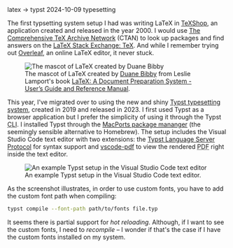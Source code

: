 <post-metadata>
  <post-title>latex -> typst</post-title>
  <post-date>2024-10-09</post-date>
  <post-tags>typesetting</post-tags>
</post-metadata>

The first typsetting system setup I had was writing LaTeX in [TeXShop](https://pages.uoregon.edu/koch/texshop/), an application created and released in the year 2000. I would use [The Comprehensive TeX Archive Network](https://ctan.org/) (CTAN) to look up packages and find answers on the [LaTeX Stack Exchange: TeX](https://tex.stackexchange.com/). And while I remember trying out [Overleaf](https://www.overleaf.com/), an online LaTeX editor, it never stuck.

<figure>
	<img src="/assets/images/duane-bibby-latex-illustration.png" alt="The mascot of LaTeX created by Duane Bibby">
	<figcaption>The mascot of LaTeX created by <a href="https://tug.org/interviews/bibby.html">Duane Bibby</a> from Leslie Lamport's book <a href="https://archive.org/details/latexdocumentpre0000lamp">LaTeX: A Document Preparation System - User’s Guide and Reference Manual</a>.</figcaption>
</figure>

This year, I've migrated over to using the new and shiny [Typst typesetting system](https://typst.app/), created in 2019 and released in 2023. I first used Typst as a browser application but I prefer the simplicity of using it through the Typst <abbr title="command line interface">CLI</abbr>. I installed Typst through the <a href="https://www.macports.org/">MacPorts package mananger</a> (the seemingly sensible alternative to Homebrew). The setup includes the Visual Studio Code text editor with two extensions: the [Typst Language Server Protocol](https://github.com/nvarner/typst-lsp) for syntax support and [vscode-pdf](https://github.com/tomoki1207/vscode-pdfviewer) to view the rendered <abbr title="Portable Document Format">PDF</abbr> right inside the text editor.

<figure>
	<img src="/assets/images/typst-setup.png" alt="An example Typst setup in the Visual Studio Code text editor">
	<figcaption>An example Typst setup in the Visual Studio Code text editor.</figcaption>
</figure>

As the screenshot illustrates, in order to use custom fonts, you have to add the custom font path when compiling:

```bash
typst compile --font-path path/to/fonts file.typ
```

It seems there is partial support for _hot reloading_. Although, if I want to see the custom fonts, I need to _recompile_ – I wonder if that's the case if I have the custom fonts installed on my system.
